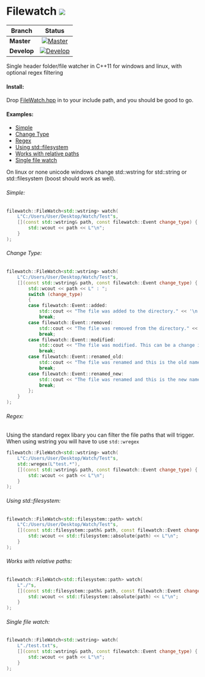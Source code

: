 # Filewatch <a href="#"><img src="https://img.shields.io/badge/C++-11-blue.svg?style=flat-square"></a>

| Branch        | Status        |
| ------------- |:-------------:|
| **Master**    | [![Master](https://travis-ci.org/ThomasMonkman/filewatch.svg?branch=master)](https://travis-ci.org/ThomasMonkman/filewatch) |
| **Develop**   | [![Develop](https://travis-ci.org/ThomasMonkman/filewatch.svg?branch=develop)](https://travis-ci.org/ThomasMonkman/filewatch) |

Single header folder/file watcher in C++11 for windows and linux, with optional regex filtering
#### Install:
Drop [FileWatch.hpp](https://github.com/ThomasMonkman/filewatch/blob/master/FileWatch.hpp) in to your include path, and you should be good to go.
#### Examples:
- [Simple](#1)
- [Change Type](#2)
- [Regex](#3)
- [Using std::filesystem](#4)
- [Works with relative paths](#5)
- [Single file watch](#6)

On linux or none unicode windows change std::wstring for std::string or std::filesystem (boost should work as well).

###### Simple: <a id="1"></a>
```cpp
filewatch::FileWatch<std::wstring> watch(
	L"C:/Users/User/Desktop/Watch/Test"s, 
	[](const std::wstring& path, const filewatch::Event change_type) {
		std::wcout << path << L"\n";
	}
);
```

###### Change Type: <a id="2"></a>
```cpp
filewatch::FileWatch<std::wstring> watch(
	L"C:/Users/User/Desktop/Watch/Test"s, 
	[](const std::wstring& path, const filewatch::Event change_type) {
		std::wcout << path << L" : ";
		switch (change_type)
		{
		case filewatch::Event::added:
			std::cout << "The file was added to the directory." << '\n';
			break;
		case filewatch::Event::removed:
			std::cout << "The file was removed from the directory." << '\n';
			break;
		case filewatch::Event::modified:
			std::cout << "The file was modified. This can be a change in the time stamp or attributes." << '\n';
			break;
		case filewatch::Event::renamed_old:
			std::cout << "The file was renamed and this is the old name." << '\n';
			break;
		case filewatch::Event::renamed_new:
			std::cout << "The file was renamed and this is the new name." << '\n';
			break;
		};
	}
);
```

###### Regex: <a id="3"></a>

Using the standard regex libary you can filter the file paths that will trigger. When using wstring you will have to use `std::wregex`
```cpp
filewatch::FileWatch<std::wstring> watch(
	L"C:/Users/User/Desktop/Watch/Test"s,
	std::wregex(L"test.*"),
	[](const std::wstring& path, const filewatch::Event change_type) {
		std::wcout << path << L"\n";
	}
);
```

###### Using std::filesystem: <a id="4"></a>
```cpp
filewatch::FileWatch<std::filesystem::path> watch(
	L"C:/Users/User/Desktop/Watch/Test"s, 
	[](const std::filesystem::path& path, const filewatch::Event change_type) {
		std::wcout << std::filesystem::absolute(path) << L"\n";		
	}
);
```

###### Works with relative paths: <a id="5"></a>
```cpp
filewatch::FileWatch<std::filesystem::path> watch(
	L"./"s, 
	[](const std::filesystem::path& path, const filewatch::Event change_type) {
		std::wcout << std::filesystem::absolute(path) << L"\n";		
	}
);
```

###### Single file watch: <a id="6"></a>
```cpp
filewatch::FileWatch<std::wstring> watch(
	L"./test.txt"s, 
	[](const std::wstring& path, const filewatch::Event change_type) {
		std::wcout << path << L"\n";		
	}
);
```
